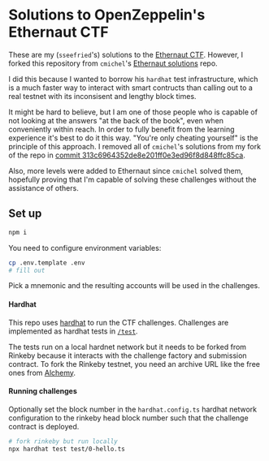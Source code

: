# Solutions to OpenZeppelin's Ethernaut CTF

These are my (`sseefried`'s) solutions to the [Ethernaut CTF](https://ethernaut.openzeppelin.com/). However, I forked this repository from `cmichel`'s 
[Ethernaut solutions](https://github.com/MrToph/ethernaut) repo.

I did this because I wanted to borrow his `hardhat` test infrastructure, which is a much faster way to interact with smart contructs than calling out to a real testnet with its inconsisent and lengthy block times. 

It might be hard to believe, but I am one of those people who is capable of not looking at the answers "at the back of the book", even when conveniently within reach. In order to fully benefit from the learning experience it's best to do it this way. "You're only cheating yourself" is the principle of this approach. I removed all of `cmichel`'s solutions from my fork of the repo in [commit 313c6964352de8e201ff0e3ed96f8d848ffc85ca](https://github.com/sseefried/ethernaut-solutions/commit/313c6964352de8e201ff0e3ed96f8d848ffc85ca).

Also, more levels were added to Ethernaut since `cmichel` solved them, hopefully proving that I'm capable of solving these challenges without the assistance of others. 

## Set up

```bash
npm i
```

You need to configure environment variables:

```bash
cp .env.template .env
# fill out
```
Pick a mnemonic and the resulting accounts will be used in the challenges.

#### Hardhat

This repo uses [hardhat](https://hardhat.org/) to run the CTF challenges.
Challenges are implemented as hardhat tests in [`/test`](./test).

The tests run on a local hardnet network but it needs to be forked from Rinkeby because it interacts with the challenge factory and submission contract.
To fork the Rinkeby testnet, you need an archive URL like the free ones from [Alchemy](https://alchemyapi.io/).

#### Running challenges

Optionally set the block number in the `hardhat.config.ts` hardhat network configuration to the rinkeby head block number such that the challenge contract is deployed.

```bash
# fork rinkeby but run locally
npx hardhat test test/0-hello.ts
```
